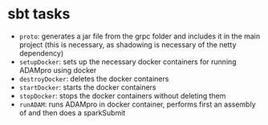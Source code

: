 sbt tasks
====================

*   `proto`: generates a jar file from the grpc folder and includes it in the main project (this is necessary, as shadowing is necessary of the netty dependency)
*   `setupDocker`: sets up the necessary docker containers for running ADAMpro using docker
*   `destroyDocker`: deletes the docker containers
*   `startDocker`: starts the docker containers
*   `stopDocker`: stops the docker containers without deleting them
*   `runADAM`: runs ADAMpro in docker container, performs first an assembly of and then does a sparkSubmit